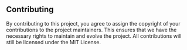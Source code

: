 ## Contributing

By contributing to this project, you agree to assign the copyright of your contributions to the project maintainers. This ensures that we have the necessary rights to maintain and evolve the project. All contributions will still be licensed under the MIT License.
